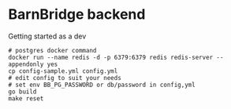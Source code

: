 # BarnBridge backend

Getting started as a dev
```shell
# postgres docker command
docker run --name redis -d -p 6379:6379 redis redis-server --appendonly yes
cp config-sample.yml config.yml
# edit config to suit your needs
# set env BB_PG_PASSWORD or db/password in config,yml
go build
make reset
```

